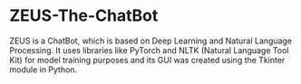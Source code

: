 # ZEUS-The-ChatBot

 ZEUS is a ChatBot, which is based on Deep Learning and Natural Language Processing. It uses libraries like PyTorch and NLTK (Natural Language Tool Kit) for model training purposes and its GUI was created using the Tkinter module in Python.

